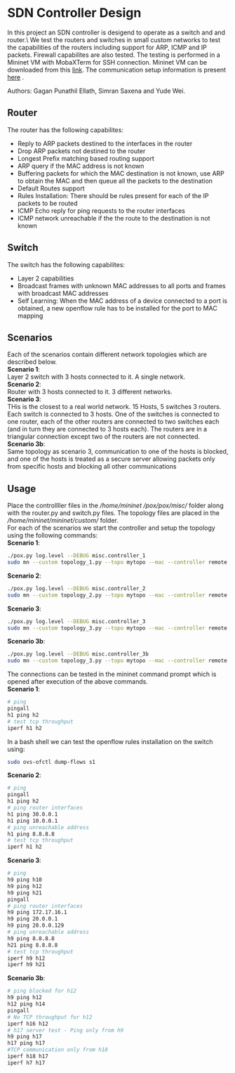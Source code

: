 # SDN Controller Design

In this project an SDN controller is desigend to operate as a switch and and router.\ We test the routers and switches in small custom networks to test the capabilities of the routers including support for ARP, ICMP and IP packets. Firewall capabilites are also tested. The testing is performed in a Mininet VM with MobaXTerm for SSH connection. Mininet VM can be downloaded from this [link](https://github.com/mininet/mininet/releases/). The communication setup information is present [here](https://github.com/mininet/openflow-tutorial/wiki/Set-up-Virtual-Machine) . 

Authors: Gagan Punathil Ellath, Simran Saxena and Yude Wei.

## Router
The router has the following capabilites:
- Reply to ARP packets destined to the interfaces in the router
- Drop ARP packets not destined to the router
- Longest Prefix matching based routing support
- ARP query if the MAC address is not known
- Buffering packets for which the MAC destination is not known, use ARP to obtain the MAC and then queue all the packets to the destination
- Default Routes support
- Rules Installation: There should be rules present for each of the IP packets to be routed
- ICMP Echo reply for ping requests to the router interfaces
- ICMP network unreachable if the the route to the destination is not known
## Switch
The switch has the following capabilites:
- Layer 2 capabilities
- Broadcast frames with unknown MAC addresses to all ports and frames with broadcast MAC addresses
- Self Learning: When the MAC address of a device connected to a port is obtained, a new openflow rule has to be installed for the port to MAC mapping

## Scenarios
Each of the scenarios contain different network topologies which are described below.\
**Scenario 1**:\
Layer 2 switch with 3 hosts connected to it. A single network.\
**Scenario 2**:\
Router with 3 hosts connected to it. 3 different networks.\
**Scenario 3**:\
THis is the closest to a real world network. 15 Hosts, 5 switches 3 routers.
 Each switch is connected to 3 hosts. One of the switches is connected to one router, each of the other routers are connected to two switches each (and in turn they are connected to 3 hosts each). The routers are in a triangular connection except two of the routers are not connected.\
**Scenario 3b**:\
Same topology as scenario 3, communication to one of the hosts is blocked, and one of the hosts is treated as a secure server allowing packets only from specific hosts and blocking all other communications 
## Usage
Place the controllller files in the _/home/mininet /pox/pox/misc/_ folder along with the router.py and switch.py files. The topology files are placed in the _/home/mininet/mininet/custom/_ folder.\
For each of the scenarios we start the controller and setup the topology using the following commands:\
**Scenario 1**:
```bash
./pox.py log.level --DEBUG misc.controller_1
sudo mn --custom topology_1.py --topo mytopo --mac --controller remote
```
**Scenario 2**:
```bash
./pox.py log.level --DEBUG misc.controller_2
sudo mn --custom topology_2.py --topo mytopo --mac --controller remote
```
**Scenario 3**:
```bash
./pox.py log.level --DEBUG misc.controller_3
sudo mn --custom topology_3.py --topo mytopo --mac --controller remote
```
**Scenario 3b**:
```bash
./pox.py log.level --DEBUG misc.controller_3b
sudo mn --custom topology_3.py --topo mytopo --mac --controller remote
```
The connections can be tested in the mininet command prompt which is opened after execution of the above commands.\
**Scenario 1**:
```bash
# ping 
pingall
h1 ping h2
# test tcp throughput
iperf h1 h2
```
In a bash shell we can test the openflow rules installation on the switch using:
```bash
sudo ovs-ofctl dump-flows s1
```
**Scenario 2**:
```bash
# ping 
pingall
h1 ping h2
# ping router interfaces 
h1 ping 30.0.0.1 
h1 ping 10.0.0.1
# ping unreachable address
h1 ping 8.8.8.8
# test tcp throughput
iperf h1 h2
```
**Scenario 3**:
```bash
# ping
h9 ping h10
h9 ping h12
h9 ping h21
pingall
# ping router interfaces
h9 ping 172.17.16.1
h9 ping 20.0.0.1
h9 ping 20.0.0.129
# ping unreachable address
h9 ping 8.8.8.8
h21 ping 8.8.8.8
# test tcp throughput
iperf h9 h12
iperf h9 h21
```
**Scenario 3b**:
```bash
# ping blocked for h12
h9 ping h12
h12 ping h14
pingall
# No TCP throughput for h12
iperf h16 h12
# h17 server test - Ping only from h9
h9 ping h17
h17 ping h17
#TCP communication only from h18
iperf h18 h17
iperf h7 h17
```